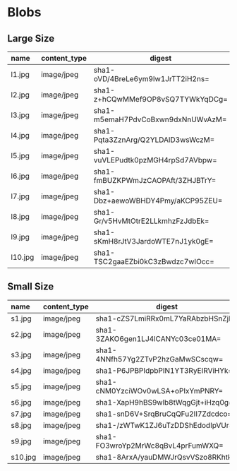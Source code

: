 # Blobs

## Large Size

| name     | content_type | digest                            | length  | 
| :------- | ------------ | --------------------------------- | ------- |
| l1.jpg   | image/jpeg   | sha1-oVD/4BreLe6ym9Iw1JrTT2iH2ns= | 2017190 |
| l2.jpg   | image/jpeg   | sha1-z+hCQwMMef9OP8vSQ7TYWkYqDCg= | 2011345 |
| l3.jpg   | image/jpeg   | sha1-m5emaH7PdvCoBxwn9dxNnUWvAzM= | 1794585 |
| l4.jpg   | image/jpeg   | sha1-Pqta3ZznArg/Q2YLDAlD3wsWczM= | 2025840 |
| l5.jpg   | image/jpeg   | sha1-vuVLEPudtk0pzMGH4rpSd7AVbpw= | 2641716 |
| l6.jpg   | image/jpeg   | sha1-fmBUZKPWmJzCAOPAft/3ZHJBTrY= | 3181859 |
| l7.jpg   | image/jpeg   | sha1-Dbz+aewoWBHDY4Pmy/aKCP95ZEU= | 1697024 |
| l8.jpg   | image/jpeg   | sha1-Gr/v5HvMtOtrE2LLkmhzFzJdbEk= | 2286496 |
| l9.jpg   | image/jpeg   | sha1-sKmH8rJtV3JardoWTE7nJ1yk0gE= | 2838244 |
| l10.jpg  | image/jpeg   | sha1-TSC2gaaEZbi0kC3zBwdzc7wIOcc= | 1986238 |

## Small Size

| name     | content_type | digest                            | length  | 
| :------- | ------------ | --------------------------------- | ------- |
| s1.jpg   | image/jpeg   | sha1-cZS7LmiRRx0mL7YaRAbzbHSnZjk= | 49840   |
| s2.jpg   | image/jpeg   | sha1-3ZAKO6gen1LJ4lCANYc03ce01MA= | 45276   |
| s3.jpg   | image/jpeg   | sha1-4NNfh57Yg2ZTvP2hzGaMwSCscqw= | 49569   |
| s4.jpg   | image/jpeg   | sha1-P6JPBPIdpbPIN1YT3RyEIRViHYk= | 66432   |
| s5.jpg   | image/jpeg   | sha1-cNM0YzciWOv0wLSA+oPIxYmPNRY= | 96057   |
| s6.jpg   | image/jpeg   | sha1-XapH9hBS9wlb8tWqgGjt+iHzq0g= | 47446   |
| s7.jpg   | image/jpeg   | sha1-snD6V+SrqBruCqQFu2II7Zdcdco= | 63559   |
| s8.jpg   | image/jpeg   | sha1-/zWTwK1ZJ6uTzDDShEdodIpVUr8= | 118777  |
| s9.jpg   | image/jpeg   | sha1-FO3wroYp2MrWc8qBvL4prFumWXQ= | 230490  |
| s10.jpg  | image/jpeg   | sha1-8ArxA/yauDMWJrQsvVSzo8RKhtk= | 199095  |

